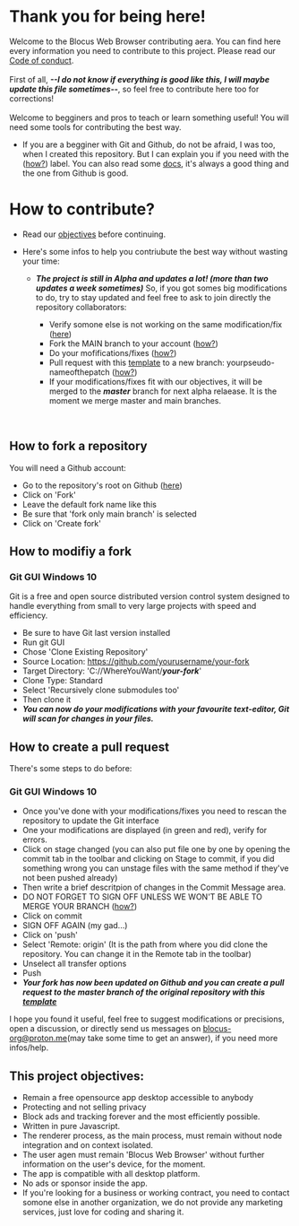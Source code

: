 # Thank you for being here!
Welcome to the Blocus Web Browser contributing aera. You can find here every information you need to contribute to this project. Please read our [Code of conduct]().
<br><br>First of all, ***--I do not know if everything is good like this, I will maybe update this file sometimes--***, so feel free to contribute here too for corrections! 
<br><br>Welcome to begginers and pros to teach or learn something useful! You will need some tools for contributing the best way. 

- If you are a begginer with Git and Github, do not be afraid, I was too, when I created this repository. But I can explain you if you need with the ([how?]()) label. You can also read some [docs](https://docs.github.com/fr/get-started), 
  it's always a good thing and the one from Github is good.
  
# How to contribute?
- Read our [objectives](#objectives) before continuing.
- Here's some infos to help you contriubute the best way without wasting your time:

  - ***The project is still in Alpha and updates a lot! (more than two updates a week sometimes)*** So, if you got somes big modifications to do, try to stay updated and feel free to ask to join directly the repository collaborators:
 
     - Verify somone else is not working on the same modification/fix ([here]())
     - Fork the MAIN branch to your account ([how?](#fork))
     - Do your mofifications/fixes ([how?](#modifs))
     - Pull request with this [template]() to a new branch: yourpseudo-nameofthepatch ([how?](#pull-request))
     - If your modifications/fixes fit with our objectives, it will be merged to the ***master*** branch for next alpha relaease. It is the moment we merge master and main branches.
<br>

## <a name="fork">How to fork a repository</a>
You will need a Github account:
- Go to the repository's root on Github ([here](https://github.com/Zqfd/blocus-web-browser))
- Click on 'Fork'
- Leave the default fork name like this 
- Be sure that 'fork only main branch' is selected
- Click on 'Create fork'

## <a name='modif'>How to modifiy a fork</a>
### Git GUI Windows 10
Git is a free and open source distributed version control system designed to handle everything from small to very large projects with speed and efficiency.
- Be sure to have Git last version installed
- Run git GUI
- Chose 'Clone Existing Repository'
- Source Location: https://github.com/yourusername/your-fork
- Target Directory: 'C://WhereYouWant/***your-fork***'
- Clone Type: Standard
- Select 'Recursively clone submodules too'
- Then clone it
- ***You can now do your modifications with your favourite text-editor, Git will scan for changes in your files.***

## <a name='pull-request'>How to create a pull request</a>
There's some steps to do before:
### Git GUI Windows 10
- Once you've done with your modifications/fixes you need to rescan the repository to update the Git interface
- One your modifications are displayed (in green and red), verify for errors.
- Click on stage changed (you can also put file one by one by opening the commit tab in the toolbar and clicking on Stage to commit, if you did something wrong you can unstage files with the same method if they've not been pushed already)
- Then write a brief descritpion of changes in the Commit Message area.
- DO NOT FORGET TO SIGN OFF UNLESS WE WON'T BE ABLE TO MERGE YOUR BRANCH ([how?]()) 
- Click on commit
- SIGN OFF AGAIN (my gad...)
- Click on 'push'
- Select 'Remote: origin' (It is the path from where you did clone the repository. You can change it in the Remote tab in the toolbar)
- Unselect all transfer options
- Push
- ***Your fork has now been updated on Github and you can create a pull request to the master branch of the original repository with this [template]()***

I hope you found it useful, feel free to suggest modifications or precisions, open a discussion, or directly send us messages on blocus-org@proton.me(may take some time to get an answer), if you need more infos/help.

## <a name='objectives'>This project objectives:
  - Remain a free opensource app desktop accessible to anybody
  - Protecting and not selling privacy
  - Block ads and tracking forever and the most efficiently possible.
  - Written in pure Javascript.
  - The renderer process, as the main process, must remain without node integration and on context isolated.
  - The user agen must remain 'Blocus Web Browser' without further information on the user's device, for the moment.
  - The app is compatible with all desktop platform.
  - No ads or sponsor inside the app.
  - If you're looking for a business or working contract, you need to contact somone else in another organization, we do not provide any marketing services, just love for coding and sharing it.
